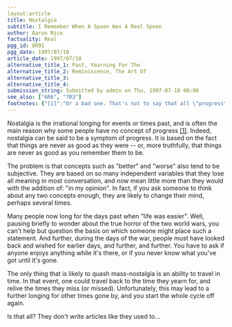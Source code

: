 ```yaml
---
layout:article
title: Nostalgia
subtitle: I Remember When A Spoon Was A Real Spoon
author: Aaron Rice
factuality: Real
pgg_id: 8R91
pgg_date: 1997/07/10
article_date: 1997/07/10
alternative_title_1: Past, Yearning For The
alternative_title_2: Reminiscence, The Art Of
alternative_title_3: 
alternative_title_4: 
submission_string: Submitted by admin on Thu, 1997-07-10 00:00
see_also: ["6R6", "7R3"]
footnotes: {"[1]":"Or a bad one. That's not to say that all \"progress\" is good."}
---
```

<div>
<p>Nostalgia is the irrational longing for events or times past, and is often the main reason why some people have no concept of progress <a href="#footnotes.1" class="footnote-link">[1]</a>. Indeed, nostalgia can be said to be a symptom of progress. It is based on the fact that things are never as good as they were -- or, more truthfully, that things are never as good as you remember them to be.</p>
<p>The problem is that concepts such as "better" and "worse" also tend to be subjective. They are based on so many independent variables that they lose all meaning in most conversation, and now mean little more than they would with the addition of: "in my opinion". In fact, if you ask someone to think about any two concepts enough, they are likely to change their mind, perhaps several times.</p>
<p>Many people now long for the days past when "life was easier". Well, pausing briefly to wonder about the true horror of the two world wars, you can't help but question the basis on which someone might place such a statement. And further, during the days of the war, people must have looked back and wished for earlier days, and further, and further. You have to ask if anyone enjoys anything while it's there, or if you never know what you've got until it's gone.</p>
<p>The only thing that is likely to quash mass-nostalgia is an ability to travel in time. In that event, one could travel back to the time they yearn for, and relive the times they miss (or missed). Unfortunately, this may lead to a further longing for other times gone by, and you start the whole cycle off again.</p>
<p>Is that all? They don't write articles like they used to...</p>
</div>
